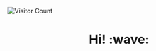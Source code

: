 ![Visitor Count](https://profile-counter.glitch.me/kilivo/count.svg)
<h1 align='center'> Hi! :wave:</h1>
